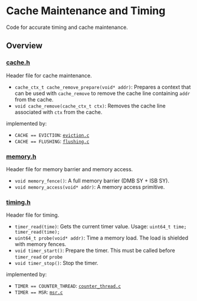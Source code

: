 # Cache Maintenance and Timing #

Code for accurate timing and cache maintenance.


## Overview

### [cache.h](cache.h)
Header file for cache maintenance.
* `cache_ctx_t cache_remove_prepare(void* addr)`: Prepares a context that can be used with `cache_remove` to remove the cache line containing `addr` from the cache.
* `void cache_remove(cache_ctx_t ctx)`: Removes the cache line associated with `ctx` from the cache.

implemented by:
* `CACHE == EVICTION`: [`eviction.c`](eviction.c)
* `CACHE == FLUSHING`: [`flushing.c`](flushing.c)

### [memory.h](memory.h)
Header file for memory barrier and memory access.
* `void memory_fence()`: A full memory barrier (DMB SY + ISB SY).
* `void memory_access(void* addr)`: A memory access primitive.

### [timing.h](timing.h)
Header file for timing.
* `timer_read(time)`: Gets the current timer value. Usage: `uint64_t time; timer_read(time);`
* `uint64_t probe(void* addr)`: Time a memory load. The load is shielded with memory fences.
* `void timer_start()`: Prepare the timer. This must be called before `timer_read` or `probe`
* `void timer_stop()`: Stop the timer.

implemented by:
* `TIMER == COUNTER_THREAD`: [`counter_thread.c`](counter_thread.c)
* `TIMER == MSR`: [`msr.c`](msr.c)
